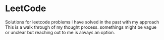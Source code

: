 # LeetCode
Solutions  for leetcode problems  I have solved in the past with my approach
This is a walk through of my thought process.
somethings might be vague or unclear
but reaching out to me is always an option.
